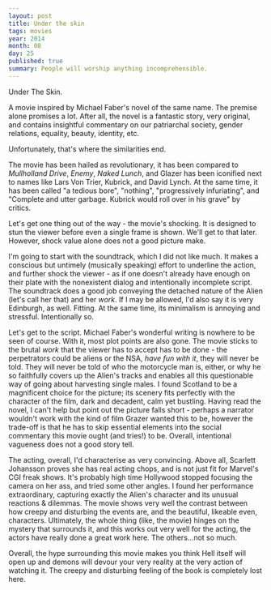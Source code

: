 ```yaml
---
layout: post
title: Under the skin
tags: movies
year: 2014
month: 08
day: 25
published: true
summary: People will worship anything incomprehensible.
---
```

Under The Skin.

A movie inspired by Michael Faber's novel of the same name. The premise alone promises a
lot. After all, the novel is a fantastic story, very original, and contains insightful
commentary on our patriarchal society, gender relations, equality, beauty, identity, etc.

Unfortunately, that's where the similarities end.

The movie has been hailed as revolutionary, it has been compared to _Mullholland Drive_,
_Enemy_, _Naked Lunch_, and Glazer has been iconified next to names like Lars Von Trier,
Kubrick, and David Lynch. At the same time, it has been called "a tedious bore", "nothing",
"progressively infuriating", and "Complete and utter garbage. Kubrick would roll over in
his grave" by critics.

Let's get one thing out of the way - the movie's shocking. It is designed to stun the
viewer before even a single frame is shown. We'll get to that later. However, shock value
alone does not a good picture make.

I'm going to start with the soundtrack, which I did not like much. It makes a conscious
but untimely (musically speaking) effort to underline the action, and further shock the
viewer - as if one doesn't already have enough on their plate with the nonexistent dialog
and intentionally incomplete script. The soundtrack does a good job conveying the detached
nature of the Alien (let's call her that) and her _work_. If I may be allowed, I'd also
say it is very Edinburgh, as well. Fitting. At the same time, its minimalism is annoying
and stressful. Intentionally so.

Let's get to the script. Michael Faber's wonderful writing is nowhere to be seen of
course. With it, most plot points are also gone. The movie sticks to the brutal _work_
that the viewer has to accept has to be done - the perpetrators could be aliens or the
NSA, _have fun with it_, they will never be told. They will never be told of who the
motorcycle man is, either, or why he so faithfully covers up the Alien's tracks and
enables all this questionable way of going about harvesting single males. I found Scotland
to be a magnificent choice for the picture; its scenery fits perfectly with the character
of the film, dark and decadent, calm yet bustling. Having read the novel, I can't help but
point out the picture falls short - perhaps a narrator wouldn't work with the kind of film
Grazer wanted this to be, however the trade-off is that he has to skip essential elements
into the social commentary this movie ought (and tries!) to be. Overall, intentional
vagueness does not a good story tell.

The acting, overall, I'd characterise as very convincing. Above all, Scarlett Johansson
proves she has real acting chops, and is not just fit for Marvel's CGI freak shows. It's
probably high time Hollywood stopped focusing the camera on her ass, and tried some other
angles. I found her performance extraordinary, capturing exactly the Alien's character and
its unusual reactions & dilemmas. The movie shows very well the contrast between how
creepy and disturbing the events are, and the beautiful, likeable even, characters.
Ultimately, the whole thing (like, the movie) hinges on the mystery that surrounds it, and
this works out very well for the acting, the actors have really done a great work here.
The others...not so much.

Overall, the hype surrounding this movie makes you think Hell itself will open up and
demons will devour your very reality at the very action of watching it. The creepy and
disturbing feeling of the book is completely lost here.
